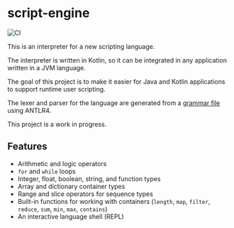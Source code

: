 # script-engine
![CI](https://github.com/kylemclean/script-engine/actions/workflows/ci.yml/badge.svg)

This is an interpreter for a new scripting language.

The interpreter is written in Kotlin, so it can be integrated in any application written in a JVM language.

The goal of this project is to make it easier for Java and Kotlin applications to support runtime user scripting.

The lexer and parser for the language are generated from a [grammar file](src/main/antlr/io/github/kylemclean/scriptengine/ScriptEngine.g4) using ANTLR4.

This project is a work in progress.

## Features
- Arithmetic and logic operators
- `for` and `while` loops
- Integer, float, boolean, string, and function types
- Array and dictionary container types
- Range and slice operators for sequence types
- Built-in functions for working with containers (`length`, `map`, `filter`, `reduce`, `sum`, `min`, `max`, `contains`)
- An interactive language shell (REPL)

